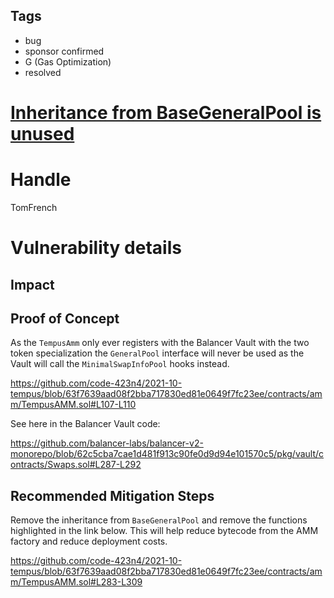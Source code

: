 ## Tags

- bug
- sponsor confirmed
- G (Gas Optimization)
- resolved

# [Inheritance from BaseGeneralPool is unused](https://github.com/code-423n4/2021-10-tempus-findings/issues/17) 

# Handle

TomFrench


# Vulnerability details

## Impact

## Proof of Concept

As the `TempusAmm` only ever registers with the Balancer Vault with the two token specialization the `GeneralPool` interface will never be used as the Vault will call the `MinimalSwapInfoPool` hooks instead.

https://github.com/code-423n4/2021-10-tempus/blob/63f7639aad08f2bba717830ed81e0649f7fc23ee/contracts/amm/TempusAMM.sol#L107-L110

See here in the Balancer Vault code:

https://github.com/balancer-labs/balancer-v2-monorepo/blob/62c5cba7cae1d481f913c90fe0d9d94e101570c5/pkg/vault/contracts/Swaps.sol#L287-L292

## Recommended Mitigation Steps

Remove the inheritance from `BaseGeneralPool` and remove the functions highlighted in the link below. This will help reduce bytecode from the AMM factory and reduce deployment costs.

https://github.com/code-423n4/2021-10-tempus/blob/63f7639aad08f2bba717830ed81e0649f7fc23ee/contracts/amm/TempusAMM.sol#L283-L309

